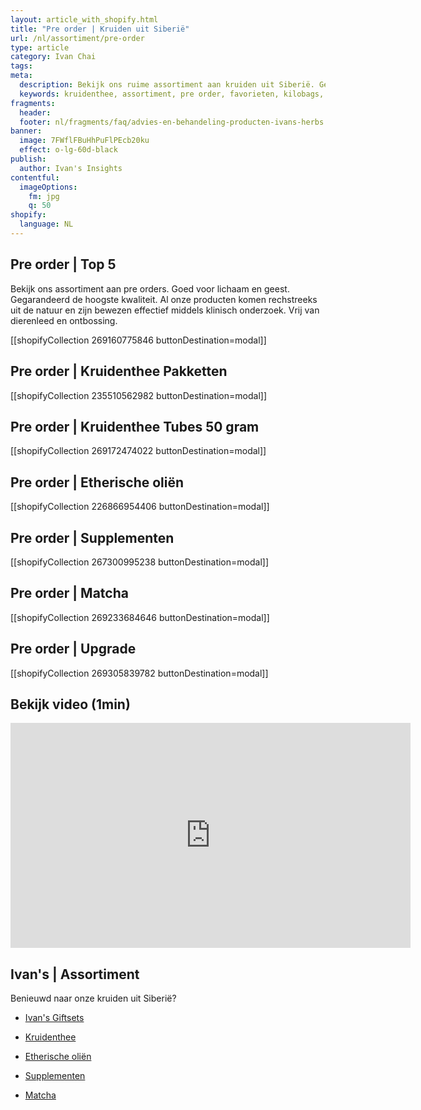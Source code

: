 ```yaml
---
layout: article_with_shopify.html
title: "Pre order | Kruiden uit Siberië"
url: /nl/assortiment/pre-order
type: article
category: Ivan Chai
tags:
meta:
  description: Bekijk ons ruime assortiment aan kruiden uit Siberië. Gegarandeerd de hoogste kwaliteit volgens Eco7 Standaard. Benieuwd naar onze pre orders?
  keywords: kruidenthee, assortiment, pre order, favorieten, kilobags, inzichten, geschenkdoos
fragments:
  header:
  footer: nl/fragments/faq/advies-en-behandeling-producten-ivans-herbs
banner:
  image: 7FWflFBuHhPuFlPEcb20ku
  effect: o-lg-60d-black
publish:
  author: Ivan's Insights
contentful:
  imageOptions:
    fm: jpg
    q: 50
shopify:
  language: NL
---
```

## Pre order | Top 5

Bekijk ons assortiment aan pre orders. Goed voor lichaam en geest. Gegarandeerd de hoogste kwaliteit. Al onze producten komen rechstreeks uit de natuur en zijn bewezen effectief middels klinisch onderzoek. Vrij van dierenleed en ontbossing.

[[shopifyCollection 269160775846 buttonDestination=modal]]

## Pre order | Kruidenthee Pakketten
[[shopifyCollection 235510562982 buttonDestination=modal]]

## Pre order | Kruidenthee Tubes 50 gram
[[shopifyCollection 269172474022 buttonDestination=modal]]

## Pre order | Etherische oliën
[[shopifyCollection 226866954406 buttonDestination=modal]]

## Pre order | Supplementen
[[shopifyCollection 267300995238 buttonDestination=modal]]

## Pre order | Matcha
[[shopifyCollection 269233684646 buttonDestination=modal]]

## Pre order | Upgrade
[[shopifyCollection 269305839782 buttonDestination=modal]]

## Bekijk video (1min)

<iframe id="ytplayer" type="text/html" width="640" height="360" src="https://www.youtube.com/embed/ZfVLRgJHHCo?autoplay=1" frameborder="0"></iframe>

## Ivan's | Assortiment

Benieuwd naar onze kruiden uit Siberië?

* [Ivan's Giftsets](/nl/assortiment/ivans-giftsets)

* [Kruidenthee](/nl/assortiment/ivans-assortiment-siberische-kruidenthee)

* [Etherische oliën](/nl/assortiment/ivans-assortiment-etherische-olien)

* [Supplementen](/nl/assortiment/ivans-assortiment-supplementen)

* [Matcha](/nl/assortiment/ivans-assortiment-siberische-matcha)
